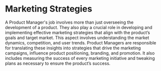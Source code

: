 # Marketing Strategies

A Product Manager's job involves more than just overseeing the development of a product. They also play a crucial role in developing and implementing effective marketing strategies that align with the product’s goals and target market. This aspect involves understanding the market dynamics, competition, and user trends. Product Managers are responsible for translating these insights into strategies that drive the marketing campaigns, influence product positioning, branding, and promotion. It also includes measuring the success of every marketing initiative and tweaking plans as necessary to ensure the product’s success.